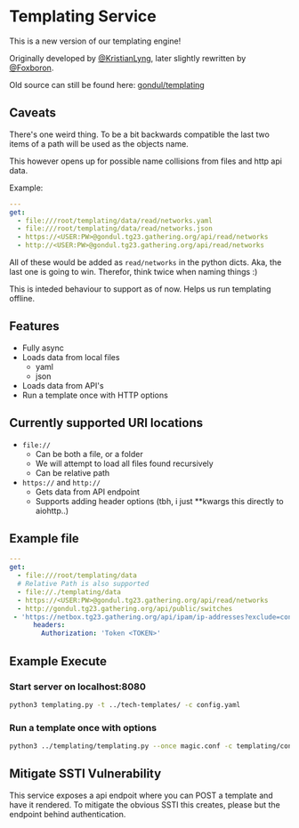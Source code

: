 # Templating Service

This is a new version of our templating engine!

Originally developed by [@KristianLyng](https://github.com/KristianLyng), later slightly rewritten by [@Foxboron](https://github.com/Foxboron).

Old source can still be found here: [gondul/templating](https://github.com/gathering/gondul/commits/master/templating/templating.py)

## Caveats

There's one weird thing. To be a bit backwards compatible the last two items of a path will be used as the objects name.

This however opens up for possible name collisions from files and http api data.

Example:

```yaml
---
get:
  - file:///root/templating/data/read/networks.yaml
  - file:///root/templating/data/read/networks.json
  - https://<USER:PW>@gondul.tg23.gathering.org/api/read/networks
  - http://<USER:PW>@gondul.tg23.gathering.org/api/read/networks
```

All of these would be added as `read/networks` in the python dicts. Aka, the last one is going to win.
Therefor, think twice when naming things :)

This is inteded behaviour to support as of now. Helps us run templating offline.

## Features

- Fully async
- Loads data from local files
  - yaml
  - json
- Loads data from API's
- Run a template once with HTTP options

## Currently supported URI locations

- `file://`
  - Can be both a file, or a folder
  - We will attempt to load all files found recursively
  - Can be relative path
- `https://` and `http://`
  - Gets data from API endpoint
  - Supports adding header options (tbh, i just **kwargs this directly to aiohttp..)

## Example file

```yaml
---
get:
  - file:///root/templating/data
  # Relative Path is also supported
  - file://./templating/data
  - https://<USER:PW>@gondul.tg23.gathering.org/api/read/networks
  - http://gondul.tg23.gathering.org/api/public/switches
 - 'https://netbox.tg23.gathering.org/api/ipam/ip-addresses?exclude=config_context&format=json&limit=0':
      headers:
        Authorization: 'Token <TOKEN>'
```

## Example Execute

### Start server on localhost:8080

```bash
python3 templating.py -t ../tech-templates/ -c config.yaml
```

### Run a template once with options

```bash
python3 ../templating/templating.py --once magic.conf -c templating/config.yml -t . -i switch=e7-4
```

## Mitigate SSTI Vulnerability

This service exposes a api endpoit where you can POST a template and have it rendered.
To mitigate the obvious SSTI this creates, please but the endpoint behind authentication.

